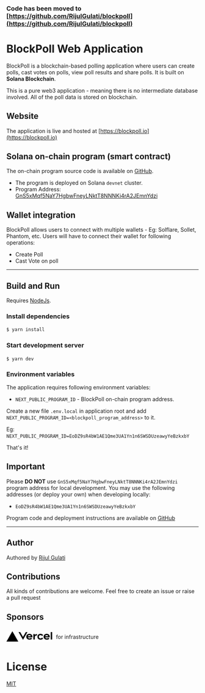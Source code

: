 ### Code has been moved to [https://github.com/RijulGulati/blockpoll](https://github.com/RijulGulati/blockpoll)

# BlockPoll Web Application

BlockPoll is a blockchain-based polling application where users can create polls, cast votes on polls, view poll results and share polls. It is built on **Solana Blockchain**.

This is a pure web3 application - meaning there is no intermediate database involved. All of the poll data is stored on blockchain.

## Website

The application is live and hosted at [https://blockpoll.io](https://blockpoll.io)

## Solana on-chain program (smart contract)

The on-chain program source code is available on [GitHub](https://github.com/BlockPoll/program).

- The program is deployed on Solana `devnet` cluster.
- Program Address: [GnS5xMqf5NaY7HgbwFneyLNktT8NNNKi4rA2JEmnYdzi](https://explorer.solana.com/address/GnS5xMqf5NaY7HgbwFneyLNktT8NNNKi4rA2JEmnYdzi?cluster=devnet)

## Wallet integration

BlockPoll allows users to connect with multiple wallets - Eg: Solflare, Sollet, Phantom, etc. Users will have to connect their wallet for following operations:

- Create Poll
- Cast Vote on poll

---

## Build and Run

Requires [NodeJs](https://nodejs.org/en/).

### Install dependencies

```sh
$ yarn install
```

### Start development server

```
$ yarn dev
```

### Environment variables

The application requires following environment variables:

- `NEXT_PUBLIC_PROGRAM_ID` - BlockPoll on-chain program address.

Create a new file `.env.local` in application root and add `NEXT_PUBLIC_PROGRAM_ID=<blockpoll_program_address>` to it.

Eg: `NEXT_PUBLIC_PROGRAM_ID=EoDZ9sR4bW1AE1Qme3UA1Yn1n6SWSDUzeawyYeBzkxbY`

That's it!

## Important

Please **DO NOT** use `GnS5xMqf5NaY7HgbwFneyLNktT8NNNKi4rA2JEmnYdzi` program address for local development. You may use the following addresses (or deploy your own) when developing locally:

- `EoDZ9sR4bW1AE1Qme3UA1Yn1n6SWSDUzeawyYeBzkxbY`

Program code and deployment instructions are available on [GitHub](https://github.com/BlockPoll/program)

---

## Author

Authored by [Rijul Gulati](https://github.com/RijulGulati)

## Contributions

All kinds of contributions are welcome. Feel free to create an issue or raise a pull request

## Sponsors

<div style="display: flex; align-items: center">
    <span>
        <img src="https://raw.githubusercontent.com/BlockPoll/web/main/public/assets/images/vercel-logotype-dark.svg" width="120px"/>
    </span>
    <p style="margin-left: 10px"> for infrastructure </p>
</div>

# License

[MIT](https://github.com/BlockPoll/web/blob/main/LICENSE)
